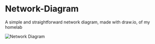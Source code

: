 # Network-Diagram
A simple and straightforward network diagram, made with draw.io, of my homelab 

![Network Diagram](./Version-1/Network-Diagram.png) 	
